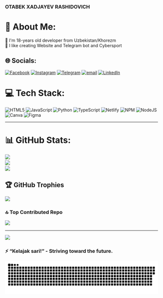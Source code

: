 ### OTABEK XADJAYEV RASHIDOVICH

# 💫 About Me:
💬 I'm 18-years old developer from Uzbekistan/Khorezm<br>💫 I like creating Website and Telegram bot and Cybersport<br>


## 🌐 Socials:
[![Facebook](https://img.shields.io/badge/Facebook-%231877F2.svg?logo=Facebook&logoColor=white)](#!) [![Instagram](https://img.shields.io/badge/Instagram-%23E4405F.svg?logo=Instagram&logoColor=white)](https://instagram.com/khodjayevotabek1) [![Telegram](https://img.shields.io/badge/Telegram-2CA5E0?style=for-the-badge&logo=telegram&logoColor=white)](https://t.me/Sentabr052007) [![email](https://img.shields.io/badge/Email-D14836?logo=gmail&logoColor=white)](mailto:khodjayevotabek1@gmail.com) [![LinkedIn](https://img.shields.io/badge/LinkedIn-%230077B5.svg?logo=LinkedIn&logoColor=white)](https://linkedin.com/in/otabek-khodjayev-2b304435a/)

# 💻 Tech Stack:
![HTML5](https://img.shields.io/badge/html5-%23E34F26.svg?style=for-the-badge&logo=html5&logoColor=white) ![JavaScript](https://img.shields.io/badge/javascript-%23323330.svg?style=for-the-badge&logo=javascript&logoColor=%23F7DF1E) ![Python](https://img.shields.io/badge/python-3670A0?style=for-the-badge&logo=python&logoColor=ffdd54) ![TypeScript](https://img.shields.io/badge/typescript-%23007ACC.svg?style=for-the-badge&logo=typescript&logoColor=white) ![Netlify](https://img.shields.io/badge/netlify-%23000000.svg?style=for-the-badge&logo=netlify&logoColor=#00C7B7) ![NPM](https://img.shields.io/badge/NPM-%23CB3837.svg?style=for-the-badge&logo=npm&logoColor=white) ![NodeJS](https://img.shields.io/badge/node.js-6DA55F?style=for-the-badge&logo=node.js&logoColor=white) ![Canva](https://img.shields.io/badge/Canva-%2300C4CC.svg?style=for-the-badge&logo=Canva&logoColor=white) ![Figma](https://img.shields.io/badge/figma-%23F24E1E.svg?style=for-the-badge&logo=figma&logoColor=white)


----------------------------------------------------------------

# 📊 GitHub Stats:
![](https://github-readme-stats.vercel.app/api?username=otabek1980&theme=dark&hide_border=false&include_all_commits=true&count_private=true)<br/>
![](https://nirzak-streak-stats.vercel.app/?user=otabek1980&theme=dark&hide_border=false)<br/>
![](https://github-readme-stats.vercel.app/api/top-langs/?username=otabek1980&theme=dark&hide_border=false&include_all_commits=true&count_private=true&layout=compact)

## 🏆 GitHub Trophies
![](https://github-profile-trophy.vercel.app/?username=otabek1980&theme=radical&no-frame=false&no-bg=true&margin-w=4)

### 🔝 Top Contributed Repo
![](https://github-contributor-stats.vercel.app/api?username=otabek1980&limit=5&theme=dark&combine_all_yearly_contributions=true)

---
[![](https://visitcount.itsvg.in/api?id=otabek1980&icon=0&color=0)](https://visitcount.itsvg.in)

### ⚡ “Kelajak sari!” - Striving toward the future.  
<picture>
  <source media="(prefers-color-scheme: dark)" srcset="https://raw.githubusercontent.com/otabek1980/otabek1980/output/github-snake-dark.svg" />
  <source media="(prefers-color-scheme: light)" srcset="https://raw.githubusercontent.com/otabek1980/otabek1980/output/github-snake.svg" />
  <img alt="github-snake" src="https://raw.githubusercontent.com/otabek1980/otabek1980/output/github-snake.svg" />
</picture>



